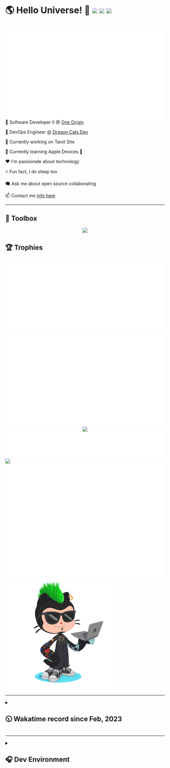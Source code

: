 <h1>🌎 Hello Universe! 👋
<img src='https://wakatime.com/badge/user/a61fe4dd-5464-48ee-825a-134d74f90884.svg?style=flat-square'>
<img src='https://api.visitorbadge.io/api/visitors?path=https%3A%2F%2Fgithub.com%2Fjmclain-origin&countColor=&style=flat-square' height='22'>
<img src='https://img.shields.io/github/followers/jmclain-origin?label=Followers&style=flat-square' height='22'>
</h1>

<img align='right' src='./assets/metrics.base.svg'>

💼 Software Developer II @ [One Origin](https://oneorigin.us/)

<!-- 💼 Engineer Consultant @ [Banyan Labs](https://banyanlabs.io/) -->

💼 DevOps Engineer @ [Dragon Cats Dev](https://DragonCats.dev/ "visit")

🔭 Currently working on Tarot Site

🌱 Currently learning Apple Devices 🤢

❤️ I'm passionate about technology

⚡ Fun fact, I do sleep too

🗨️ Ask me about open source collaborating

📫 Contact me [info here](https://www.joshmclain.com/#contact)

---

## 🧰 Toolbox

<p align="center">
  <a href="https://skillicons.dev">
    <img src="https://skillicons.dev/icons?i=md,html,css,js,regex,sass,tailwind,ts,react,styledcomponents,redux,next,gatsby,remix,vue,nuxt,nodejs,express,mongodb,jest,webpack,vite,rollup,docker,nginx,aws,heroku,vercel,netlify,linux,bash,powershell,vim,git,githubactions,github,gitlab,vscode,idea,maven,gradle,java,spring&theme=dark" />
  </a>
</p>

## 🏆 Trophies

<div align='center'>
<img src='./assets/metrics.plugin.achievements.compact.svg'>
<img src='./assets/metrics.plugin.habits.charts.svg'>
<img src='https://github-profile-trophy.vercel.app/?username=jmclain-origin&theme=darkhub&no-frame=true&margin-w=10'>
</div>

<div align=''>
<img src='./assets/metrics.plugin.habits.facts.svg'>
<img src='https://streak-stats.demolab.com?user=jmclain-origin&theme=dark' width='340'>
<div>
</div>

<img src='./assets/metrics.plugin.wakatime.svg'>
<img src='./assets/octocat.png' width='340'>
<!-- <img src='./assets/metrics.plugin.code.svg'> -->
</div>

---

<details>
<summary>

## 🕥 Wakatime record since Feb, 2023

</summary>

<!--START_SECTION:waka-->
![Code Time](http://img.shields.io/badge/Code%20Time-663%20hrs%205%20mins-blue)

![Profile Views](http://img.shields.io/badge/Profile%20Views-17-blue)

**🐱 My GitHub Data** 

> 📦 141.2 kB Used in GitHub's Storage 
 > 
> 🏆 5 Contributions in the Year 2024
 > 
> 🚫 Not Opted to Hire
 > 
> 📜 28 Public Repositories 
 > 
> 🔑 25 Private Repositories 
 > 
**I'm an Early 🐤** 

```text
🌞 Morning                2785 commits        ██████░░░░░░░░░░░░░░░░░░░   25.48 % 
🌆 Daytime                3625 commits        ████████░░░░░░░░░░░░░░░░░   33.17 % 
🌃 Evening                2998 commits        ███████░░░░░░░░░░░░░░░░░░   27.43 % 
🌙 Night                  1520 commits        ███░░░░░░░░░░░░░░░░░░░░░░   13.91 % 
```
📅 **I'm Most Productive on Monday** 

```text
Monday                   2606 commits        ██████░░░░░░░░░░░░░░░░░░░   23.85 % 
Tuesday                  2008 commits        █████░░░░░░░░░░░░░░░░░░░░   18.37 % 
Wednesday                1290 commits        ███░░░░░░░░░░░░░░░░░░░░░░   11.80 % 
Thursday                 1026 commits        ██░░░░░░░░░░░░░░░░░░░░░░░   09.39 % 
Friday                   1668 commits        ████░░░░░░░░░░░░░░░░░░░░░   15.26 % 
Saturday                 1425 commits        ███░░░░░░░░░░░░░░░░░░░░░░   13.04 % 
Sunday                   905 commits         ██░░░░░░░░░░░░░░░░░░░░░░░   08.28 % 
```


📊 **This Week I Spent My Time On** 

```text
🕑︎ Time Zone: America/Phoenix

💬 Programming Languages: 
Vue.js                   2 hrs 53 mins       ███████████░░░░░░░░░░░░░░   43.61 % 
TypeScript               2 hrs 1 min         ████████░░░░░░░░░░░░░░░░░   30.66 % 
Markdown                 33 mins             ██░░░░░░░░░░░░░░░░░░░░░░░   08.51 % 
JSON                     20 mins             █░░░░░░░░░░░░░░░░░░░░░░░░   05.15 % 
CSS                      16 mins             █░░░░░░░░░░░░░░░░░░░░░░░░   04.25 % 

🔥 Editors: 
VS Code                  6 hrs 12 mins       ███████████████████████░░   93.65 % 
IntelliJ                 25 mins             ██░░░░░░░░░░░░░░░░░░░░░░░   06.35 % 

💻 Operating System: 
Mac                      6 hrs 37 mins       █████████████████████████   100.00 % 
```

**I Mostly Code in JavaScript** 

```text
TypeScript               16 repos            ███████░░░░░░░░░░░░░░░░░░   27.12 % 
CSS                      4 repos             ██░░░░░░░░░░░░░░░░░░░░░░░   06.78 % 
Vue                      3 repos             █░░░░░░░░░░░░░░░░░░░░░░░░   05.08 % 
Shell                    3 repos             █░░░░░░░░░░░░░░░░░░░░░░░░   05.08 % 
Dockerfile               1 repo              ░░░░░░░░░░░░░░░░░░░░░░░░░   01.69 % 
```




 Last Updated on 14/01/2024 18:36:03 UTC
<!--END_SECTION:waka-->

</details>

---

<details>
<summary>

## 🎧 Dev Environment

</summary>

> ### _I'm not a player 🐱 I just code a lot..._

<div align='center'>
<img src='https://spotify-github-profile.vercel.app/api/view?uid=31knnovcfatt7mqmu6yaa5htulxi&cover_image=true&theme=default&show_offline=false&background_color=121212' width='420'>
<img src='https://spotify-recently-played-readme.vercel.app/api?user=31knnovcfatt7mqmu6yaa5htulxi&width=400&count=10'>
</div>
</details>

<!-- ## Memes

who doesn't love memes?

![obi one](./assets/unfilimar_obi.jpg) -->

<!-- <div align='center'>
<img src='https://www.data-card-for-spotify.com/api/card?user_id=31knnovcfatt7mqmu6yaa5htulxi&hide_playing=1&hide_recents=1&limit=10&custom_title=jmclain-origin%20Spotify%20Data'>
</div> -->

